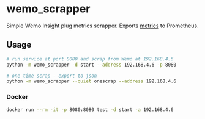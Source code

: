 # wemo_scrapper

Simple Wemo Insight plug metrics scrapper. Exports [metrics](src/wemo_scrapper/datatypes.py) to Prometheus.

## Usage

```bash
# run service at port 8080 and scrap from Wemo at 192.168.4.6
python -m wemo_scrapper -d start --address 192.168.4.6 -p 8080

# one time scrap - export to json
python -m wemo_scrapper --quiet onescrap --address 192.168.4.6
```

### Docker

```bash
docker run --rm -it -p 8080:8080 test -d start -a 192.168.4.6
```

